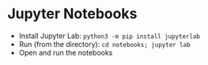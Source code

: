 # Jupyter Notebooks

* Install Jupyter Lab: `python3 -m pip install jupyterlab`
* Run (from the directory): `cd notebooks; jupyter lab`
* Open and run the notebooks
